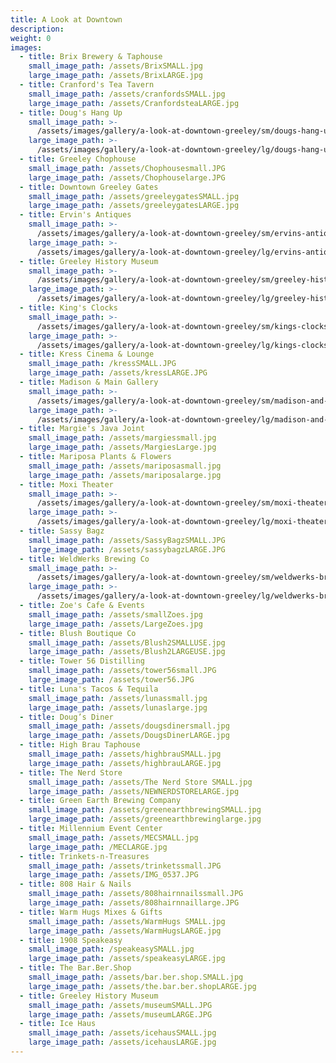 ```yaml
---
title: A Look at Downtown
description:
weight: 0
images:
  - title: Brix Brewery & Taphouse
    small_image_path: /assets/BrixSMALL.jpg
    large_image_path: /assets/BrixLARGE.jpg
  - title: Cranford's Tea Tavern
    small_image_path: /assets/cranfordsSMALL.jpg
    large_image_path: /assets/CranfordsteaLARGE.jpg
  - title: Doug's Hang Up
    small_image_path: >-
      /assets/images/gallery/a-look-at-downtown-greeley/sm/dougs-hang-up-downtown-greeley.jpg
    large_image_path: >-
      /assets/images/gallery/a-look-at-downtown-greeley/lg/dougs-hang-up-downtown-greeley.jpg
  - title: Greeley Chophouse
    small_image_path: /assets/Chophousesmall.JPG
    large_image_path: /assets/Chophouselarge.JPG
  - title: Downtown Greeley Gates
    small_image_path: /assets/greeleygatesSMALL.jpg
    large_image_path: /assets/greeleygatesLARGE.jpg
  - title: Ervin's Antiques
    small_image_path: >-
      /assets/images/gallery/a-look-at-downtown-greeley/sm/ervins-antiques-downtown-greeley.jpg
    large_image_path: >-
      /assets/images/gallery/a-look-at-downtown-greeley/lg/ervins-antiques-downtown-greeley.jpg
  - title: Greeley History Museum
    small_image_path: >-
      /assets/images/gallery/a-look-at-downtown-greeley/sm/greeley-history-museum-downtown-greeley.jpg
    large_image_path: >-
      /assets/images/gallery/a-look-at-downtown-greeley/lg/greeley-history-museum-downtown-greeley.jpg
  - title: King's Clocks
    small_image_path: >-
      /assets/images/gallery/a-look-at-downtown-greeley/sm/kings-clocks-downtown-greeley.jpg
    large_image_path: >-
      /assets/images/gallery/a-look-at-downtown-greeley/lg/kings-clocks-downtown-greeley.jpg
  - title: Kress Cinema & Lounge
    small_image_path: /kressSMALL.JPG
    large_image_path: /assets/kressLARGE.JPG
  - title: Madison & Main Gallery
    small_image_path: >-
      /assets/images/gallery/a-look-at-downtown-greeley/sm/madison-and-main-downtown-greeley.jpg
    large_image_path: >-
      /assets/images/gallery/a-look-at-downtown-greeley/lg/madison-and-main-downtown-greeley.jpg
  - title: Margie's Java Joint
    small_image_path: /assets/margiessmall.jpg
    large_image_path: /assets/MargiesLarge.jpg
  - title: Mariposa Plants & Flowers
    small_image_path: /assets/mariposasmall.jpg
    large_image_path: /assets/mariposalarge.jpg
  - title: Moxi Theater
    small_image_path: >-
      /assets/images/gallery/a-look-at-downtown-greeley/sm/moxi-theater-downtown-greeley.jpg
    large_image_path: >-
      /assets/images/gallery/a-look-at-downtown-greeley/lg/moxi-theater-downtown-greeley.jpg
  - title: Sassy Bagz
    small_image_path: /assets/SassyBagzSMALL.JPG
    large_image_path: /assets/sassybagzLARGE.JPG
  - title: WeldWerks Brewing Co
    small_image_path: >-
      /assets/images/gallery/a-look-at-downtown-greeley/sm/weldwerks-brewing-downtown-greeley.jpg
    large_image_path: >-
      /assets/images/gallery/a-look-at-downtown-greeley/lg/weldwerks-brewing-downtown-greeley.jpg
  - title: Zoe's Cafe & Events
    small_image_path: /assets/smallZoes.jpg
    large_image_path: /assets/LargeZoes.jpg
  - title: Blush Boutique Co
    small_image_path: /assets/Blush2SMALLUSE.jpg
    large_image_path: /assets/Blush2LARGEUSE.jpg
  - title: Tower 56 Distilling
    small_image_path: /assets/tower56small.JPG
    large_image_path: /assets/tower56.JPG
  - title: Luna's Tacos & Tequila
    small_image_path: /assets/lunassmall.jpg
    large_image_path: /assets/lunaslarge.jpg
  - title: Doug’s Diner
    small_image_path: /assets/dougsdinersmall.jpg
    large_image_path: /assets/DougsDinerLARGE.jpg
  - title: High Brau Taphouse
    small_image_path: /assets/highbrauSMALL.jpg
    large_image_path: /assets/highbrauLARGE.jpg
  - title: The Nerd Store
    small_image_path: /assets/The Nerd Store SMALL.jpg
    large_image_path: /assets/NEWNERDSTORELARGE.jpg
  - title: Green Earth Brewing Company
    small_image_path: /assets/greenearthbrewingSMALL.jpg
    large_image_path: /assets/greenearthbrewinglarge.jpg
  - title: Millennium Event Center
    small_image_path: /assets/MECSMALL.jpg
    large_image_path: /MECLARGE.jpg
  - title: Trinkets-n-Treasures
    small_image_path: /assets/trinketssmall.JPG
    large_image_path: /assets/IMG_0537.JPG
  - title: 808 Hair & Nails
    small_image_path: /assets/808hairnnailssmall.JPG
    large_image_path: /assets/808hairnnaillarge.JPG
  - title: Warm Hugs Mixes & Gifts
    small_image_path: /assets/WarmHugs SMALL.jpg
    large_image_path: /assets/WarmHugsLARGE.jpg
  - title: 1908 Speakeasy
    small_image_path: /speakeasySMALL.jpg
    large_image_path: /assets/speakeasyLARGE.jpg
  - title: The Bar.Ber.Shop
    small_image_path: /assets/bar.ber.shop.SMALL.jpg
    large_image_path: /assets/the.bar.ber.shopLARGE.jpg
  - title: Greeley History Museum
    small_image_path: /assets/museumSMALL.JPG
    large_image_path: /assets/museumLARGE.JPG
  - title: Ice Haus
    small_image_path: /assets/icehausSMALL.jpg
    large_image_path: /assets/icehausLARGE.jpg
---
```


